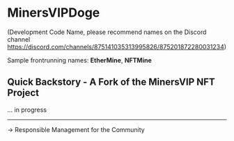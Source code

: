 # MinersVIPDoge 

(Development Code Name, please recommend names on the Discord channel https://discord.com/channels/875141035313995826/875201872280031234)

Sample frontrunning names: **EtherMine**, **NFTMine**


## Quick Backstory - A Fork of the MinersVIP NFT Project

... in progress


---

-> Responsible Management for the Community
